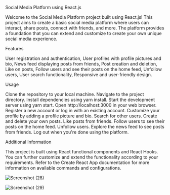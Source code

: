 Social Media Platform using React.js

Welcome to the Social Media Platform project built using React.js! This project aims to create a basic social media platform where users can interact, share posts, connect with friends, and more. The platform provides a foundation that you can extend and customize to create your own unique social media experience.

Features

User registration and authentication,
User profiles with profile pictures and bio,
News feed displaying posts from friends,
Post creation and deletion,
Like on posts,
Follow users and see their posts on the home feed,
Unfollow users,
User search functionality,
Responsive and user-friendly design.

Usage

Clone the repository to your local machine.
Navigate to the project directory.
Install dependencies using yarn install.
Start the development server using yarn start.
Open http://localhost:3000 in your web browser.
Register a new account or log in with an existing account.
Customize your profile by adding a profile picture and bio.
Search for other users.
Create and delete your own posts.
Like posts from friends.
Follow users to see their posts on the home feed.
Unfollow users.
Explore the news feed to see posts from friends.
Log out when you're done using the platform.

Additional Information

This project is built using React functional components and React Hooks.
You can further customize and extend the functionality according to your requirements.
Refer to the Create React App documentation for more information on available commands and configurations.


![Screenshot (28)](https://github.com/SasiprabhaRM/BOB_SOCIAL_MEDIA/assets/142983442/3dd7cc45-d996-45fe-beea-7d971fba9e1a)


![Screenshot (29)](https://github.com/SasiprabhaRM/BOB_SOCIAL_MEDIA/assets/142983442/a14973a1-2e89-4d89-a599-d2c06c2cd52a)

